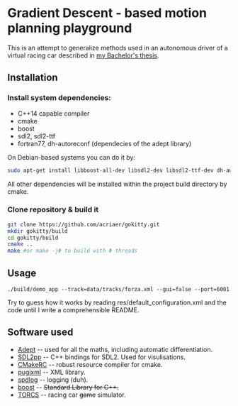 
# Gradient Descent - based motion planning playground

This is an attempt to generalize methods used in an autonomous driver of a virtual racing car described in [my Bachelor's thesis](https://jakubkowalski.tech/Supervising/Siwek2017SystemForAutonomous.pdf).

## Installation

### Install system dependencies:
 - C++14 capable compiler
 - cmake
 - boost
 - sdl2, sdl2-ttf
 - fortran77, dh-autoreconf (dependecies of the adept library)

On Debian-based systems you can do it by:
```sh
sudo apt-get install libboost-all-dev libsdl2-dev libsdl2-ttf-dev dh-autoreconf fort77 cmake
```

All other dependencies will be installed within the project build directory by cmake.

### Clone repository & build it
```sh
git clone https://github.com/acriaer/gokitty.git
mkdir gokitty/build
cd gokitty/build
cmake ..
make #or make -jΦ to build with Φ threads
```

## Usage

```
./build/demo_app --track=data/tracks/forza.xml --gui=false --port=6001
```

Try to guess how it works by reading res/default_configuration.xml and the code until I write a comprehensible README. 

## Software used

 - [Adept](http://www.met.reading.ac.uk/clouds/adept/) -- used for all the maths, including automatic differentiation.
 - [SDL2pp](https://github.com/libSDL2pp/libSDL2pp) -- C++ bindings for SDL2. Used for visulisations.
 - [CMakeRC](https://github.com/vector-of-bool/cmrc) -- robust resource compiler for cmake.
 - [pugixml](https://pugixml.org/) -- XML library.
 - [spdlog](https://github.com/gabime/spdlog/) -- logging (duh).
 - [boost](https://www.boost.org/) -- ~~Standard Library for C++.~~
 - [TORCS](https://sourceforge.net/projects/torcs/) -- racing car ~~game~~ simulator.



